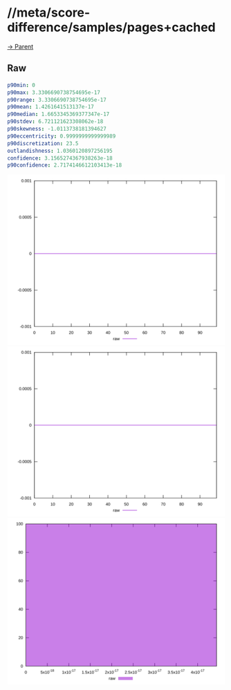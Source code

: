 
# //meta/score-difference/samples/pages+cached

[→ Parent](../..)


## Raw


```yaml
p90min: 0
p90max: 3.3306690738754695e-17
p90range: 3.3306690738754695e-17
p90mean: 1.4261641513137e-17
p90median: 1.6653345369377347e-17
p90stdev: 6.721121623308062e-18
p90skewness: -1.0113738181394627
p90eccentricity: 0.9999999999999989
p90discretization: 23.5
outlandishness: 1.0360120897256195
confidence: 3.1565274367938263e-18
p90confidence: 2.7174146612103413e-18

```

![PLOT: raw-values](./raw/values.svg)![PLOT: raw-sorted](./raw/sorted.svg)![PLOT: raw-histogram](./raw/histogram.svg)